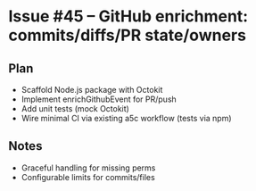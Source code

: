 # Issue #45 – GitHub enrichment: commits/diffs/PR state/owners

## Plan
- Scaffold Node.js package with Octokit
- Implement enrichGithubEvent for PR/push
- Add unit tests (mock Octokit)
- Wire minimal CI via existing a5c workflow (tests via npm)

## Notes
- Graceful handling for missing perms
- Configurable limits for commits/files
